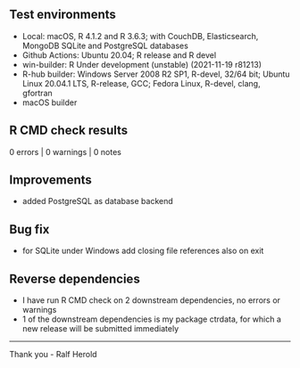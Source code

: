 ## Test environments

* Local: macOS, R 4.1.2 and R 3.6.3;  with CouchDB, Elasticsearch, MongoDB SQLite and PostgreSQL databases
* Github Actions: Ubuntu 20.04; R release and R devel
* win-builder: R Under development (unstable) (2021-11-19 r81213)
* R-hub builder: Windows Server 2008 R2 SP1, R-devel, 32/64 bit; Ubuntu Linux 20.04.1 LTS, R-release, GCC; Fedora Linux, R-devel, clang, gfortran
* macOS builder

## R CMD check results

0 errors | 0 warnings | 0 notes

## Improvements

- added PostgreSQL as database backend

## Bug fix

- for SQLite under Windows add closing file references also on exit

## Reverse dependencies

* I have run R CMD check on 2 downstream dependencies, no errors or warnings
* 1 of the downstream dependencies is my package ctrdata, for which a new release will be submitted immediately

--------

Thank you -
Ralf Herold
